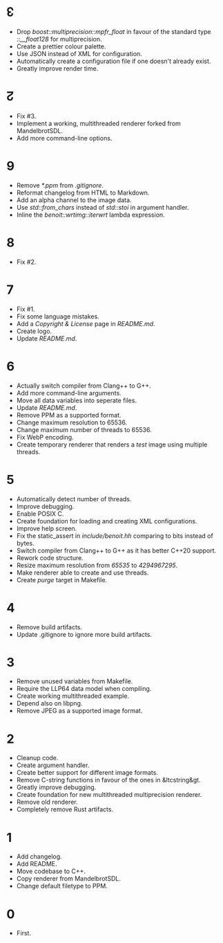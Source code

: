 # ↋

* Drop *boost::multiprecision::mpfr_float* in favour of the standard type *::__float128* for multiprecision.
* Create a prettier colour palette.
* Use JSON instead of XML for configuration.
* Automatically create a configuration file if one doesn't already exist.
* Greatly improve render time.

# ↊

* Fix #3.
* Implement a working, multithreaded renderer forked from MandelbrotSDL.
* Add more command-line options.

# 9

* Remove *\*.ppm* from *.gitignore*.
* Reformat changelog from HTML to Markdown.
* Add an alpha channel to the image data.
* Use *std::from_chars* instead of *std::stoi* in argument handler.
* Inline the *benoit::wrtimg::iterwrt* lambda expression.

# 8

* Fix #2.

# 7

* Fix #1.
* Fix some language mistakes.
* Add a *Copyright & License* page in *README.md*.
* Create logo.
* Update *README.md*.

# 6

* Actually switch compiler from Clang++ to G++.
* Add more command-line arguments.
* Move all data variables into seperate files.
* Update *README.md*.
* Remove PPM as a supported format.
* Change maximum resolution to 65536.
* Change maximum number of threads to 65536.
* Fix WebP encoding.
* Create temporary renderer that renders a *test* image using multiple threads.

# 5

* Automatically detect number of threads.
* Improve debugging.
* Enable POSIX C.
* Create foundation for loading and creating XML configurations.
* Improve help screen.
* Fix the static_assert in *include/benoit.hh* comparing to bits instead of bytes.
* Switch compiler from Clang++ to G++ as it has better C++20 support.
* Rework code structure.
* Resize maximum resolution from *65535* to *4294967295*.
* Make renderer able to create and use threads.
* Create *purge* target in Makefile.

# 4

* Remove build artifacts.
* Update .gitignore to ignore more build artifacts.

# 3

* Remove unused variables from Makefile.
* Require the LLP64 data model when compiling.
* Create working multithreaded example.
* Depend also on libpng.
* Remove JPEG as a supported image format.

# 2

* Cleanup code.
* Create argument handler.
* Create better support for different image formats.
* Remove C-string functions in favour of the ones in &ltcstring&gt.
* Greatly improve debugging.
* Create foundation for new multithreaded multiprecision renderer.
* Remove old renderer.
* Completely remove Rust artifacts.

# 1

* Add changelog.
* Add README.
* Move codebase to C++.
* Copy renderer from MandelbrotSDL.
* Change default filetype to PPM.

# 0

* First.

